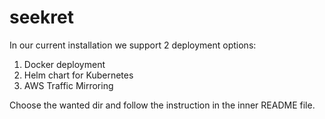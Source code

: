 seekret
=======
In our current installation we support 2 deployment options:
1. Docker deployment 
2. Helm chart for Kubernetes
3. AWS Traffic Mirroring

Choose the wanted dir and follow the instruction in the inner README file.
